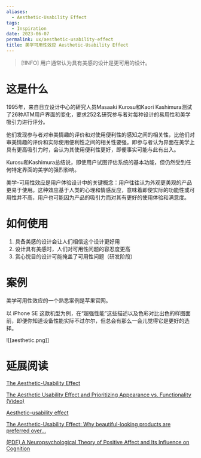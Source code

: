 ```yaml
---
aliases:
  - Aesthetic-Usability Effect
tags:
  - Inspiration
date: 2023-06-07
permalink: ux/aesthetic-usability-effect
title: 美学可用性效应 Aesthetic-Usability Effect
---
```

>[!INFO] 用户通常认为具有美感的设计是更可用的设计。

# 这是什么

1995年，来自日立设计中心的研究人员Masaaki Kurosu和Kaori Kashimura测试了26种ATM用户界面的变化，要求252名研究参与者对每种设计的易用性和美学吸引力进行评分。

他们发现参与者对审美情趣的评价和对使用便利性的感知之间的相关性，比他们对审美情趣的评价和实际使用便利性之间的相关性要强。即参与者认为界面在美学上具有更高吸引力时，会认为其使用便利性更好，即便事实可能与此有出入。

Kurosu和Kashimura总结说，即使用户试图评估系统的基本功能，但仍然受到任何特定界面的美学的强烈影响。

美学-可用性效应是用户体验设计中的关键概念：用户往往认为外观更美观的产品更易于使用。这种效应基于人类的心理和情感反应，意味着即使实际的功能性或可用性并不高，用户也可能因为产品的吸引力而对其有更好的使用体验和满意度。

# 如何使用

1. 具备美感的设计会让人们相信这个设计更好用  
2. 设计具有美感时，人们对可用性问题的容忍度更高  
3. 赏心悦目的设计可能掩盖了可用性问题（研发阶段）

# 案例

美学可用性效应的一个熟悉案例是苹果官网。  

以 iPhone SE 这款机型为例，在“超强性能”这些描述以及色彩对比出色的样图面前，即便你知道设备性能实际不过尔尔，但总会有那么一会儿觉得它是更好的选择。

![[aesthetic.png]]

# 延展阅读

[The Aesthetic-Usability Effect](https://www.nngroup.com/articles/aesthetic-usability-effect/)

[The Aesthetic Usability Effect and Prioritizing Appearance vs. Functionality (Video)](https://www.nngroup.com/videos/aesthetic-usability-effect/)

[Aesthetic–usability effect](https://en.wikipedia.org/wiki/Aesthetic_usability_effect)

[The Aesthetic-Usability Effect: Why beautiful-looking products are preferred over…](https://medium.com/coffee-and-junk/design-psychology-aesthetic-usability-effect-494ed0f22571)

[(PDF) A Neuropsychological Theory of Positive Affect and Its Influence on Cognition](https://www.researchgate.net/publication/12831914_A_Neuropsychological_Theory_of_Positive_Affect_and_Its_Influence_on_Cognition)